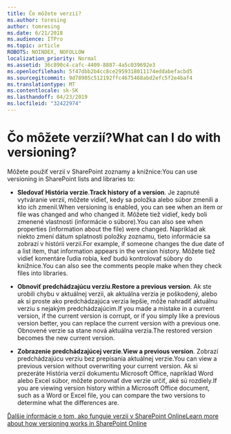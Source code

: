 ```yaml
---
title: Čo môžete verzií?
ms.author: toresing
author: tomresing
ms.date: 6/21/2018
ms.audience: ITPro
ms.topic: article
ROBOTS: NOINDEX, NOFOLLOW
localization_priority: Normal
ms.assetid: 36c890c4-cafc-4409-8887-4a5c039692e3
ms.openlocfilehash: 5f47dbb2b4cc8ce2959318011174eddabefacbd5
ms.sourcegitcommit: 9d78905c512192ffc4675468abd2efc5f2e4baf4
ms.translationtype: MT
ms.contentlocale: sk-SK
ms.lasthandoff: 04/23/2019
ms.locfileid: "32422974"
---
```

# <a name="what-can-i-do-with-versioning"></a><span data-ttu-id="ff035-102">Čo môžete verzií?</span><span class="sxs-lookup"><span data-stu-id="ff035-102">What can I do with versioning?</span></span>

<span data-ttu-id="ff035-103">Môžete použiť verzií v SharePoint zoznamy a knižnice:</span><span class="sxs-lookup"><span data-stu-id="ff035-103">You can use versioning in SharePoint lists and libraries to:</span></span>
  
- <span data-ttu-id="ff035-104">**Sledovať História verzie**.</span><span class="sxs-lookup"><span data-stu-id="ff035-104">**Track history of a version**.</span></span> <span data-ttu-id="ff035-105">Je zapnuté vytváranie verzií, môžete vidieť, kedy sa položka alebo súbor zmenili a kto ich zmenil.</span><span class="sxs-lookup"><span data-stu-id="ff035-105">When versioning is enabled, you can see when an item or file was changed and who changed it.</span></span> <span data-ttu-id="ff035-106">Môžete tiež vidieť, kedy boli zmenené vlastnosti (informácie o súbore).</span><span class="sxs-lookup"><span data-stu-id="ff035-106">You can also see when properties (information about the file) were changed.</span></span> <span data-ttu-id="ff035-107">Napríklad ak niekto zmení dátum splatnosti položky zoznamu, tieto informácie sa zobrazí v histórii verzií.</span><span class="sxs-lookup"><span data-stu-id="ff035-107">For example, if someone changes the due date of a list item, that information appears in the version history.</span></span> <span data-ttu-id="ff035-108">Môžete tiež vidieť komentáre ľudia robia, keď budú kontrolovať súbory do knižnice.</span><span class="sxs-lookup"><span data-stu-id="ff035-108">You can also see the comments people make when they check files into libraries.</span></span> 
    
- <span data-ttu-id="ff035-109">**Obnoviť predchádzajúcu verziu**.</span><span class="sxs-lookup"><span data-stu-id="ff035-109">**Restore a previous version**.</span></span> <span data-ttu-id="ff035-110">Ak ste urobili chybu v aktuálnej verzii, ak aktuálna verzia je poškodený, alebo ak si proste ako predchádzajúca verzia lepšie, môže nahradiť aktuálnu verziu s nejakým predchádzajúcim.</span><span class="sxs-lookup"><span data-stu-id="ff035-110">If you made a mistake in a current version, if the current version is corrupt, or if you simply like a previous version better, you can replace the current version with a previous one.</span></span> <span data-ttu-id="ff035-111">Obnovené verzie sa stane nová aktuálna verzia.</span><span class="sxs-lookup"><span data-stu-id="ff035-111">The restored version becomes the new current version.</span></span> 
    
- <span data-ttu-id="ff035-112">**Zobrazenie predchádzajúcej verzie**.</span><span class="sxs-lookup"><span data-stu-id="ff035-112">**View a previous version**.</span></span> <span data-ttu-id="ff035-113">Zobrazí predchádzajúcu verziu bez prepísania aktuálnej verzie.</span><span class="sxs-lookup"><span data-stu-id="ff035-113">You can view a previous version without overwriting your current version.</span></span> <span data-ttu-id="ff035-114">Ak si prezeráte História verzií dokumentu Microsoft Office, napríklad Word alebo Excel súbor, môžete porovnať dve verzie určiť, aké sú rozdiely.</span><span class="sxs-lookup"><span data-stu-id="ff035-114">If you are viewing version history within a Microsoft Office document, such as a Word or Excel file, you can compare the two versions to determine what the differences are.</span></span> 
    
[<span data-ttu-id="ff035-115">Ďalšie informácie o tom, ako funguje verzií v SharePoint Online</span><span class="sxs-lookup"><span data-stu-id="ff035-115">Learn more about how versioning works in SharePoint Online</span></span>](https://go.microsoft.com/fwlink/?linkid=875710)
  

